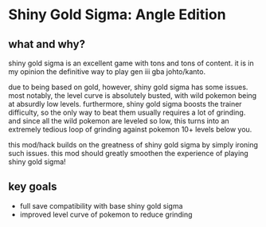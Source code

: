 
# Shiny Gold Sigma: Angle Edition

## what and why?

shiny gold sigma is an excellent game with tons and tons of content. it is in my opinion the definitive way to play gen iii gba johto/kanto.

due to being based on gold, however, shiny gold sigma has some issues. most notably, the level curve is absolutely busted, with wild pokemon being at absurdly low levels. furthermore, shiny gold sigma boosts the trainer difficulty, so the only way to beat them usually requires a lot of grinding. and since all the wild pokemon are leveled so low, this turns into an extremely tedious loop of grinding against pokemon 10+ levels below you.

this mod/hack builds on the greatness of shiny gold sigma by simply ironing such issues. this mod should greatly smoothen the experience of playing shiny gold sigma!

## key goals
+ full save compatibility with base shiny gold sigma
+ improved level curve of pokemon to reduce grinding
